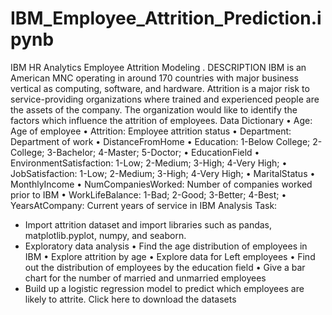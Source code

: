 # IBM_Employee_Attrition_Prediction.ipynb

IBM HR Analytics Employee Attrition Modeling .
DESCRIPTION
IBM is an American MNC operating in around 170 countries with major business vertical as computing, software, and hardware.
Attrition is a major risk to service-providing organizations where trained and experienced people are the assets of the company. The organization would like to identify the factors which influence the attrition of employees.
Data Dictionary
•	Age: Age of employee
•	Attrition: Employee attrition status
•	Department: Department of work
•	DistanceFromHome
•	Education: 1-Below College; 2- College; 3-Bachelor; 4-Master; 5-Doctor;
•	EducationField
•	EnvironmentSatisfaction: 1-Low; 2-Medium; 3-High; 4-Very High;
•	JobSatisfaction: 1-Low; 2-Medium; 3-High; 4-Very High;
•	MaritalStatus
•	MonthlyIncome
•	NumCompaniesWorked: Number of companies worked prior to IBM
•	WorkLifeBalance: 1-Bad; 2-Good; 3-Better; 4-Best;
•	YearsAtCompany: Current years of service in IBM
Analysis Task:
- Import attrition dataset and import libraries such as pandas, matplotlib.pyplot, numpy, and seaborn.
- Exploratory data analysis
•	Find the age distribution of employees in IBM
•	Explore attrition by age
•	Explore data for Left employees
•	Find out the distribution of employees by the education field
•	Give a bar chart for the number of married and unmarried employees
- Build up a logistic regression model to predict which employees are likely to attrite.
Click here   to download the datasets
